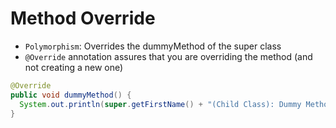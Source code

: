 # Method Override

- `Polymorphism`: Overrides the dummyMethod of the super class
- `@Override` annotation assures that you are overriding the method (and not creating a new one)

```java
@Override
public void dummyMethod() {
  System.out.println(super.getFirstName() + "(Child Class): Dummy Method");
}
```
